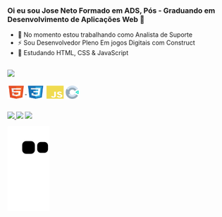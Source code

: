 ### Oi eu sou Jose Neto Formado em ADS, Pós - Graduando em Desenvolvimento de Aplicações Web 👋
- 🔭 No momento estou trabalhando como Analista de Suporte
- ⚡ Sou Desenvolvedor Pleno Em jogos Digitais com Construct
- 🌱 Estudando HTML, CSS & JavaScript
##
<div align="center style="display: flex" >
  <a href="https://github.com/JP-Neto">
  <img height="180em" src="https://github-readme-stats.vercel.app/api?username=JP-Neto&show_icons=true&theme=dark&&include_all_commits=true&count_private=true"/>

 </div>
<div style="display: inline_block"><br>
<!-- 
   <img align="center" alt="Rafa-Js" height="30" width="40" src="https://raw.githubusercontent.com/devicons/devicon/master/icons/javascript/javascript-plain.svg">
   <img align="center" alt="Rafa-Ts" height="30" width="40" src="https://raw.githubusercontent.com/devicons/devicon/master/icons/typescript/typescript-plain.svg">
   <img align="center" alt="Rafa-React" height="30" width="40" src="https://raw.githubusercontent.com/devicons/devicon/master/icons/react/react-original.svg">
   <img align="center" alt="Rafa-Csharp" height="30" width="40" src="https://construct-static.com/images/v1026/uploads/product/2/defaulticon/1/icon.png">
   <img align="center" alt="Rafa-Python" height="30" width="30" src="https://raw.githubusercontent.com/devicons/devicon/master/icons/python/python-original.svg">
    <img align="right" alt="Rafa-pic" height="150" style="border-radius:50px;"        -->
    
   <img align="center" alt="Rafa-HTML" height="30" width="40" src="https://raw.githubusercontent.com/devicons/devicon/master/icons/html5/html5-original.svg">
  <img align="center" alt="Rafa-CSS" height="30" width="40" src="https://raw.githubusercontent.com/devicons/devicon/master/icons/css3/css3-original.svg"><a/>
  <img align="center" alt="Rafa-Js" height="30" width="40" src="https://raw.githubusercontent.com/devicons/devicon/master/icons/javascript/javascript-plain.svg">
  <img align="center" height="30" width="30" src="construct2.png" href="https://github.com/JP-Neto" >
  </div>
  
   ##
   
   <div> 
   
  <a/>
  
  <a href="https://instagram.com/_joseneto" target="_blank"><img src="https://img.shields.io/badge/-Instagram-%23E4405F?style=for-the-badge&logo=instagram&logoColor=white" target="_blank">
  <a href = "mailto:josepereiranetobn@hotmail.com"><img src="https://img.shields.io/badge/-Gmail-%23333?style=for-the-badge&logo=gmail&logoColor=white" target="_blank"></a>
  <a href="https://www.linkedin.com/in/josepneto/" target="_blank"><img src="https://img.shields.io/badge/-LinkedIn-%230077B5?style=for-the-badge&logo=linkedin&logoColor=white" target="_blank"></a> 
 
  ![Snake animation](https://github.com/rafaballerini/rafaballerini/blob/output/github-contribution-grid-snake.svg)
 
</div>



<!--
**JP-Neto/JP-Neto** is a ✨ _special_ ✨ repository because its `README.md` (this file) appears on your GitHub profile.

Here are some ideas to get you started:

- 🔭 I’m currently working on ...
- 🌱 I’m currently learning ...
- 👯 I’m looking to collaborate on ...
- 🤔 I’m looking for help with ...
- 💬 Ask me about ...
- 📫 How to reach me: ...
- 😄 Pronouns: ...
- ⚡ Fun fact: ...
-->
